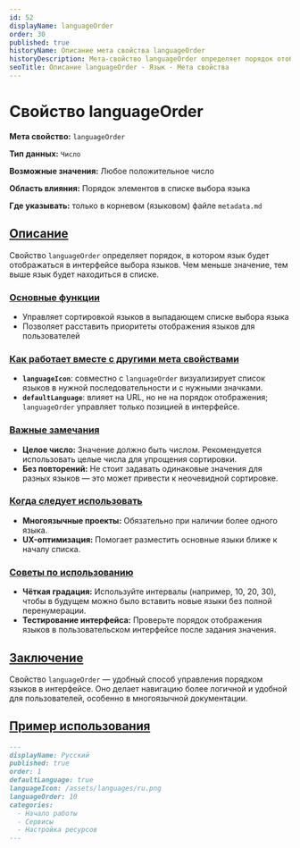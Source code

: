 ```yaml
---
id: 52
displayName: languageOrder
order: 30
published: true
historyName: Описание мета свойства languageOrder
historyDescription: Мета-свойство languageOrder определяет порядок отображения языка в списке выбора языка.
seoTitle: Описание languageOrder - Язык - Мета свойства
---
```


# Свойство languageOrder

**Мета свойство:** `languageOrder`

**Тип данных:** `Число`

**Возможные значения:** Любое положительное число

**Область влияния:** Порядок элементов в списке выбора языка

**Где указывать:** только в корневом (языковом) файле `metadata.md`


## [Описание](description)

Свойство `languageOrder` определяет порядок, в котором язык будет отображаться в интерфейсе выбора языков.
Чем меньше значение, тем выше язык будет находиться в списке.


### [Основные функции](basic-functions)

- Управляет сортировкой языков в выпадающем списке выбора языка
- Позволяет расставить приоритеты отображения языков для пользователей


### [Как работает вместе с другими мета свойствами](with-other-properties)

- **`languageIcon`**: совместно с `languageOrder` визуализирует список языков в нужной последовательности и с нужными значками.
- **`defaultLanguage`**: влияет на URL, но не на порядок отображения; `languageOrder` управляет только позицией в интерфейсе.


### [Важные замечания](notes)

- **Целое число:** Значение должно быть числом. Рекомендуется использовать целые числа для упрощения сортировки.
- **Без повторений:** Не стоит задавать одинаковые значения для разных языков — это может привести к неочевидной сортировке.


### [Когда следует использовать](when-to-use)

- **Многоязычные проекты:** Обязательно при наличии более одного языка.
- **UX-оптимизация:** Помогает разместить основные языки ближе к началу списка.


### [Советы по использованию](advice)

- **Чёткая градация:** Используйте интервалы (например, 10, 20, 30), чтобы в будущем можно было вставить новые языки без полной перенумерации.
- **Тестирование интерфейса:** Проверьте порядок отображения языков в пользовательском интерфейсе после задания значения.


## [Заключение](conclusion)

Свойство `languageOrder` — удобный способ управления порядком языков в интерфейсе. Оно делает навигацию более логичной
и удобной для пользователей, особенно в многоязычной документации.


## [Пример использования](examples)

```md
---
displayName: Русский
published: true
order: 1
defaultLanguage: true
languageIcon: /assets/languages/ru.png
languageOrder: 10
categories:
  - Начало работы
  - Сервисы
  - Настройка ресурсов
---
```

